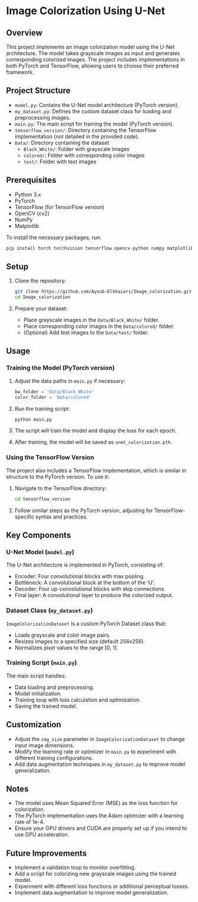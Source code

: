 # Image Colorization Using U-Net

## Overview
This project implements an image colorization model using the U-Net architecture. The model takes grayscale images as input and generates corresponding colorized images. The project includes implementations in both PyTorch and TensorFlow, allowing users to choose their preferred framework.

## Project Structure
- `model.py`: Contains the U-Net model architecture (PyTorch version).
- `my_dataset.py`: Defines the custom dataset class for loading and preprocessing images.
- `main.py`: The main script for training the model (PyTorch version).
- `tensorflow_version/`: Directory containing the TensorFlow implementation (not detailed in the provided code).
- `Data/`: Directory containing the dataset
  - `Black_White/`: Folder with grayscale images
  - `colored/`: Folder with corresponding color images
  - `test/`: Folder with test images

## Prerequisites
- Python 3.x
- PyTorch
- TensorFlow (for TensorFlow version)
- OpenCV (cv2)
- NumPy
- Matplotlib

To install the necessary packages, run:
```bash
pip install torch torchvision tensorflow opencv-python numpy matplotlib
```

## Setup
1. Clone the repository:
   ```bash
   git clone https://github.com/Ayoub-Elkhaiari/Image_calorization.git
   cd Image_calorization
   ```

2. Prepare your dataset:
   - Place grayscale images in the `Data/Black_White/` folder.
   - Place corresponding color images in the `Data/colored/` folder.
   - (Optional) Add test images to the `Data/test/` folder.

## Usage

### Training the Model (PyTorch version)
1. Adjust the data paths in `main.py` if necessary:
   ```python
   bw_folder = 'Data/Black_White'
   color_folder = 'Data/colored'
   ```

2. Run the training script:
   ```bash
   python main.py
   ```

3. The script will train the model and display the loss for each epoch.

4. After training, the model will be saved as `unet_colorization.pth`.

### Using the TensorFlow Version
The project also includes a TensorFlow implementation, which is similar in structure to the PyTorch version. To use it:

1. Navigate to the TensorFlow directory:
   ```bash
   cd tensorflow_version
   ```

2. Follow similar steps as the PyTorch version, adjusting for TensorFlow-specific syntax and practices.

## Key Components

### U-Net Model (`model.py`)
The U-Net architecture is implemented in PyTorch, consisting of:
- Encoder: Four convolutional blocks with max pooling.
- Bottleneck: A convolutional block at the bottom of the 'U'.
- Decoder: Four up-convolutional blocks with skip connections.
- Final layer: A convolutional layer to produce the colorized output.

### Dataset Class (`my_dataset.py`)
`ImageColorizationDataset` is a custom PyTorch Dataset class that:
- Loads grayscale and color image pairs.
- Resizes images to a specified size (default 256x256).
- Normalizes pixel values to the range [0, 1].

### Training Script (`main.py`)
The main script handles:
- Data loading and preprocessing.
- Model initialization.
- Training loop with loss calculation and optimization.
- Saving the trained model.

## Customization
- Adjust the `img_size` parameter in `ImageColorizationDataset` to change input image dimensions.
- Modify the learning rate or optimizer in `main.py` to experiment with different training configurations.
- Add data augmentation techniques in `my_dataset.py` to improve model generalization.

## Notes
- The model uses Mean Squared Error (MSE) as the loss function for colorization.
- The PyTorch implementation uses the Adam optimizer with a learning rate of 1e-4.
- Ensure your GPU drivers and CUDA are properly set up if you intend to use GPU acceleration.

## Future Improvements
- Implement a validation loop to monitor overfitting.
- Add a script for colorizing new grayscale images using the trained model.
- Experiment with different loss functions or additional perceptual losses.
- Implement data augmentation to improve model generalization.

